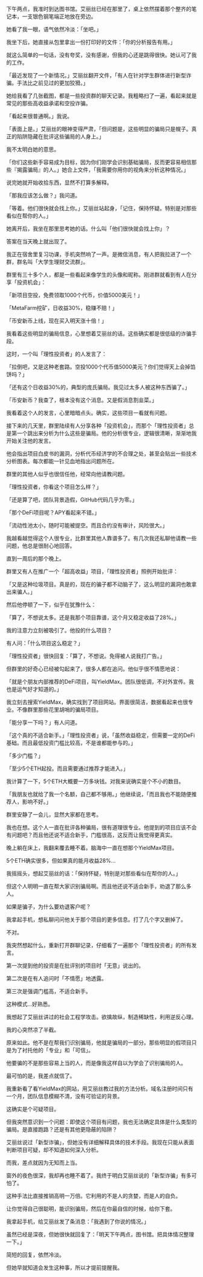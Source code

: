 下午两点，我准时到达图书馆。艾丽丝已经在那里了，桌上依然摆着那个整齐的笔记本，一支银色钢笔端正地放在旁边。

她看了我一眼，语气依然冷淡：「坐吧。」

我坐下后，她直接从包里拿出一份打印好的文件：「你的分析报告有用。」

就这么简单的一句话，没有夸奖，没有感谢，但我的心还是跳得很快。她认可了我的工作。

「最近发现了一个新情况。」艾丽丝翻开文件，「有人在针对学生群体进行新型诈骗。手法比之前见过的更加狡猾。」

她给我看了几张截图，都是一些投资群的聊天记录。我粗略扫了一遍，看起来就是常见的那些高收益承诺和空投诈骗。

「看起来很普通啊。」我说。

「表面上是。」艾丽丝的眼神变得严肃，「但问题是，这些明显的骗局只是幌子。真正的陷阱隐藏在批评这些骗局的人身上。」

我不太明白她的意思。

「你们这些新手容易成为目标，因为你们刚学会识别基础骗局，反而更容易相信那些『揭露骗局』的人。」她合上文件，「我需要你用你的视角来分析这种情况。」

说完她就开始收拾东西，显然不打算多解释。

「那我应该怎么做？」我问道。

「等着。他们很快就会找上你。」艾丽丝站起身，「记住，保持怀疑。特别是对那些看似在帮你的人。」

她离开后，我坐在那里思考她的话。什么叫「他们很快就会找上你」？

答案在当天晚上就出现了。

我正在宿舍里复习功课，手机突然响了一声。是微信消息，有人把我拉进了一个群，群名叫「大学生理财交流群」。

群里有三十多个人，都是一些看起来像学生的头像和昵称。刚进群就看到有人在分享「投资机会」：

「新项目空投，免费领取1000个代币，价值5000美元！」

「MetaFarm挖矿，日收益30%，稳赚不赔！」

「币安新币上线，现在买入明天涨十倍！」

我看着这些明显的骗局信息，心里想着艾丽丝的话。这些确实都是很低级的诈骗手段。

这时，一个叫「理性投资者」的人发言了：

「拉倒吧，又是这种老套路。空投1000个代币值5000美元？你们觉得天上会掉馅饼吗？」

「还有这个日收益30%的，典型的庞氏骗局。我见过太多人被这种东西骗了。」

「币安新币？我查了，根本没有这个消息。又是假消息割韭菜。」

我看着这个人的发言，心里暗暗点头。确实，这些项目一看就有问题。

接下来的几天里，群里陆续有人分享各种「投资机会」，而那个「理性投资者」总是第一个跳出来分析为什么这些是骗局。他的分析很专业，逻辑很清晰，渐渐地我开始关注他的发言。

他会指出项目白皮书的漏洞，分析代币经济学的不合理之处，甚至会贴出一些技术分析图表。每次都能一针见血地指出问题所在。

群里的其他人似乎也很信任他，经常向他请教问题。

「理性投资者，你看这个项目怎么样？」

「还是算了吧，团队背景造假，GitHub代码几乎为零。」

「那个DeFi项目呢？APY看起来不错。」

「流动性池太小，随时可能被提空。而且合约没有审计，风险很大。」

我越看越觉得这个人很专业，比群里其他人靠谱多了。有几次我还私聊他请教一些问题，他总是很耐心地回答。

直到一周后的那个晚上。

群里又有人在推广一个「超高收益」项目，「理性投资者」照例开始批评：

「又是这种垃圾项目。真是的，现在的骗子都不动脑子了，这么明显的漏洞也敢拿出来骗人。」

然后他停顿了一下，似乎在犹豫什么：

「算了，不想说太多。还是我那个项目靠谱，这个月又稳定收益了28%。」

我的注意力立刻被吸引了。他投的什么项目？

有人问：「什么项目这么稳定？」

「理性投资者」很快回复：「算了，不想说。免得被人说我打广告。」

但群里的好奇心已经被勾起来了，很多人都在追问。他似乎很不情愿地说：

「就是个朋友内部推荐的DeFi项目，叫YieldMax。团队很低调，不对外宣传。我也是运气好才知道的。」

我立刻去搜索YieldMax，确实找到了项目网站。界面很简洁，数据看起来也很专业。不像群里那些花里胡哨的骗局项目。

「能分享一下吗？」有人问道。

「这个真的不适合新手。」「理性投资者」说，「虽然收益稳定，但需要一定的DeFi基础。而且最低投资门槛比较高，不是谁都能参与的。」

「多少门槛？」

「至少5个ETH起投。而且需要通过推荐才能进入。」

我计算了一下，5个ETH大概要一万多块钱。对我来说确实是个不小的数目。

「我朋友也就给了我一个名额，自己都不够用。」他继续说，「而且我也不能随便推荐人，影响不好。」

群里安静了一会儿，显然大家都在思考。

我也在想。这个人一直在批评各种骗局，很有道理很专业。他提到的项目应该不会有问题吧？而且他还说不适合新手，门槛很高，这反而让我觉得更真实。

晚上躺在床上，我翻来覆去睡不着。脑海中一直在想那个YieldMax项目。

5个ETH确实很多，但如果真的能月收益28%...

我摇摇头，想起艾丽丝的话：「保持怀疑，特别是对那些看似在帮你的人。」

但这个人明明一直在帮大家识别骗局啊。而且他还说不适合新手，劝退了那么多人。

如果是骗子，为什么要劝退客户呢？

我拿起手机，想私聊问问他关于那个项目的更多信息。打了几个字又删掉了。

不对。

我突然想起什么，重新打开群聊记录，仔细看了一遍那个「理性投资者」的所有发言。

第一次提到他的投资是在批评别的项目时「无意」说出的。

第二次是在有人追问时「不情愿」地透露。

第三次是强调门槛高，不适合新手。

这种模式...好熟悉。

我想起了艾丽丝讲过的社会工程学攻击。欲擒故纵，制造稀缺性，利用逆反心理。

我的心突然凉了半截。

原来如此。他不是在帮我们识别骗局，他就是骗局的一部分。那些明显的假项目只是为了衬托他的「专业」和「可信」。

他要骗的不是那些容易上当的人，而是像我这样自以为学会了识别骗局的人。

最可怕的是，我差点就信了。

我重新看了看YieldMax的网站，用艾丽丝教过我的方法分析。域名注册时间只有一个月，团队信息模糊不清，没有可验证的背景。

这确实是个可疑项目。

但我突然意识到一个问题：即使这个项目有问题，我也无法确定具体是什么类型的骗局。是直接跑路？还是有其他更隐蔽的陷阱？

艾丽丝说过「新型诈骗」，但她没有详细解释具体的技术手段。我现在只能从表面判断项目可疑，却不知道如何深入分析。

而我，差点就因为无知而上当。

窗外的夜色很深，我却再也睡不着了。我终于明白艾丽丝说的「新型诈骗」有多可怕了。

这种手法比直接推销高明一万倍。它利用的不是人的贪婪，而是人的自负。

让你觉得自己很聪明，能识别骗局，然后在你最自信的时候，给你下套。

我拿起手机，给艾丽丝发了条消息：「我遇到了你说的情况。」

虽然已经是深夜，但她很快就回复了：「明天下午两点，图书馆。把具体情况整理一下。」

简短的回复，依然冷淡。

但她早就知道会发生这种事，所以才提前提醒我。